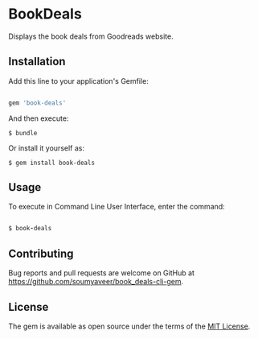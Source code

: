 # BookDeals

Displays the book deals from Goodreads website.

## Installation

Add this line to your application's Gemfile:

```ruby

gem 'book-deals'

```

And then execute:

    $ bundle

Or install it yourself as:

    $ gem install book-deals

## Usage

To execute in Command Line User Interface, enter the command:

```ruby

$ book-deals

```

## Contributing

Bug reports and pull requests are welcome on GitHub at https://github.com/soumyaveer/book_deals-cli-gem.

## License

The gem is available as open source under the terms of the [MIT License](http://opensource.org/licenses/MIT).
